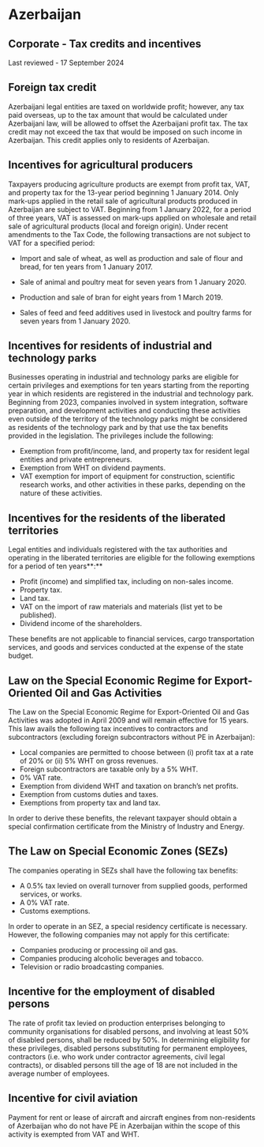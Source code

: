 # Azerbaijan
## Corporate - Tax credits and incentives
Last reviewed - 17 September 2024
## Foreign tax credit
Azerbaijani legal entities are taxed on worldwide profit; however, any tax paid overseas, up to the tax amount that would be calculated under Azerbaijani law, will be allowed to offset the Azerbaijani profit tax. The tax credit may not exceed the tax that would be imposed on such income in Azerbaijan. This credit applies only to residents of Azerbaijan.
## Incentives for agricultural producers
Taxpayers producing agriculture products are exempt from profit tax, VAT, and property tax for the 13-year period beginning 1 January 2014.
Only mark-ups applied in the retail sale of agricultural products produced in Azerbaijan are subject to VAT. Beginning from 1 January 2022, for a period of three years, VAT is assessed on mark-ups applied on wholesale and retail sale of agricultural products (local and foreign origin).
Under recent amendments to the Tax Code, the following transactions are not subject to VAT for a specified period:
  * Import and sale of wheat, as well as production and sale of flour and bread, for ten years from 1 January 2017.
  * Sale of animal and poultry meat for seven years from 1 January 2020.


  * Production and sale of bran for eight years from 1 March 2019.
  * Sales of feed and feed additives used in livestock and poultry farms for seven years from 1 January 2020.


## Incentives for residents of industrial and technology parks
Businesses operating in industrial and technology parks are eligible for certain privileges and exemptions for ten years starting from the reporting year in which residents are registered in the industrial and technology park. Beginning from 2023, companies involved in system integration, software preparation, and development activities and conducting these activities even outside of the territory of the technology parks might be considered as residents of the technology park and by that use the tax benefits provided in the legislation.
The privileges include the following:
  * Exemption from profit/income, land, and property tax for resident legal entities and private entrepreneurs.
  * Exemption from WHT on dividend payments.
  * VAT exemption for import of equipment for construction, scientific research works, and other activities in these parks, depending on the nature of these activities.


## Incentives for the residents of the liberated territories
Legal entities and individuals registered with the tax authorities and operating in the liberated territories are eligible for the following exemptions for a period of ten years**:**
  * Profit (income) and simplified tax, including on non-sales income.
  * Property tax.
  * Land tax.
  * VAT on the import of raw materials and materials (list yet to be published).
  * Dividend income of the shareholders.


These benefits are not applicable to financial services, cargo transportation services, and goods and services conducted at the expense of the state budget.
## Law on the Special Economic Regime for Export-Oriented Oil and Gas Activities
The Law on the Special Economic Regime for Export-Oriented Oil and Gas Activities was adopted in April 2009 and will remain effective for 15 years. This law avails the following tax incentives to contractors and subcontractors (excluding foreign subcontractors without PE in Azerbaijan):
  * Local companies are permitted to choose between (i) profit tax at a rate of 20% or (ii) 5% WHT on gross revenues.
  * Foreign subcontractors are taxable only by a 5% WHT.
  * 0% VAT rate.
  * Exemption from dividend WHT and taxation on branch’s net profits.
  * Exemption from customs duties and taxes.
  * Exemptions from property tax and land tax.


In order to derive these benefits, the relevant taxpayer should obtain a special confirmation certificate from the Ministry of Industry and Energy.
## The Law on Special Economic Zones (SEZs)
The companies operating in SEZs shall have the following tax benefits:
  * A 0.5% tax levied on overall turnover from supplied goods, performed services, or works.
  * A 0% VAT rate.
  * Customs exemptions.


In order to operate in an SEZ, a special residency certificate is necessary. However, the following companies may not apply for this certificate:
  * Companies producing or processing oil and gas.
  * Companies producing alcoholic beverages and tobacco.
  * Television or radio broadcasting companies.


## Incentive for the employment of disabled persons
The rate of profit tax levied on production enterprises belonging to community organisations for disabled persons, and involving at least 50% of disabled persons, shall be reduced by 50%.
In determining eligibility for these privileges, disabled persons substituting for permanent employees, contractors (i.e. who work under contractor agreements, civil legal contracts), or disabled persons till the age of 18 are not included in the average number of employees.
## Incentive for civil aviation
Payment for rent or lease of aircraft and aircraft engines from non-residents of Azerbaijan who do not have PE in Azerbaijan within the scope of this activity is exempted from VAT and WHT.
